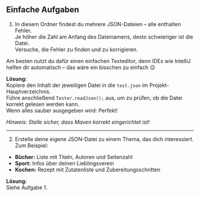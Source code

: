 ## Einfache Aufgaben

1. In diesem Ordner findest du mehrere JSON-Dateien – alle enthalten Fehler.  
   Je höher die Zahl am Anfang des Dateinamens, desto schwieriger ist die Datei.  
   Versuche, die Fehler zu finden und zu korrigieren.

Am besten nutzt du dafür einen einfachen Texteditor, denn IDEs wie IntelliJ helfen dir automatisch – das wäre ein bisschen zu einfach 😉

**Lösung:**  
Kopiere den Inhalt der jeweiligen Datei in die `test.json` im Projekt-Hauptverzeichnis.  
Führe anschließend `Tester.readJson();` aus, um zu prüfen, ob die Datei korrekt gelesen werden kann.  
Wenn alles sauber ausgegeben wird: Perfekt!

*Hinweis: Stelle sicher, dass Maven korrekt eingerichtet ist!*

---

2. Erstelle deine eigene JSON-Datei zu einem Thema, das dich interessiert.  
   Zum Beispiel:

- **Bücher:** Liste mit Titeln, Autoren und Seitenzahl
- **Sport:** Infos über deinen Lieblingsverein
- **Kochen:** Rezept mit Zutatenliste und Zubereitungsschritten

**Lösung:**  
Siehe Aufgabe 1.